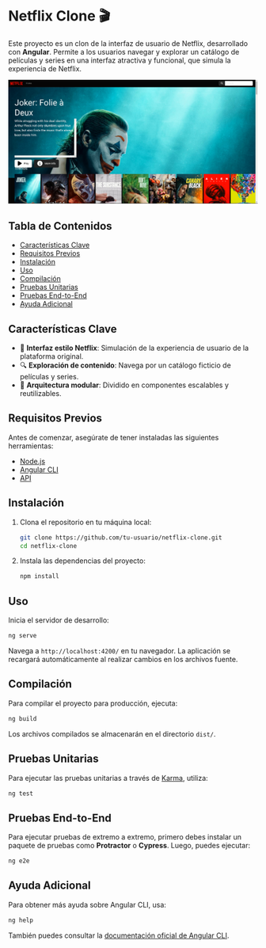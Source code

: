 
# Netflix Clone 🎬

Este proyecto es un clon de la interfaz de usuario de Netflix, desarrollado con **Angular**. Permite a los usuarios navegar y explorar un catálogo de películas y series en una interfaz atractiva y funcional, que simula la experiencia de Netflix.

![Captura de pantalla del clon de Netflix](nexflix.png) <!-- Asegúrate de reemplazar esta ruta con la correcta -->

## Tabla de Contenidos
- [Características Clave](#características-clave)
- [Requisitos Previos](#requisitos-previos)
- [Instalación](#instalación)
- [Uso](#uso)
- [Compilación](#compilación)
- [Pruebas Unitarias](#pruebas-unitarias)
- [Pruebas End-to-End](#pruebas-end-to-end)
- [Ayuda Adicional](#ayuda-adicional)

## Características Clave
- 🎥 **Interfaz estilo Netflix**: Simulación de la experiencia de usuario de la plataforma original.
- 🔍 **Exploración de contenido**: Navega por un catálogo ficticio de películas y series.
- 🚀 **Arquitectura modular**: Dividido en componentes escalables y reutilizables.

## Requisitos Previos
Antes de comenzar, asegúrate de tener instaladas las siguientes herramientas:
- [Node.js](https://nodejs.org/)
- [Angular CLI](https://angular.io/cli)
- [API](https://www.themoviedb.org/)

## Instalación
1. Clona el repositorio en tu máquina local:
   ```bash
   git clone https://github.com/tu-usuario/netflix-clone.git
   cd netflix-clone
   ```

2. Instala las dependencias del proyecto:
   ```bash
   npm install
   ```

## Uso
Inicia el servidor de desarrollo:
```bash
ng serve
```
Navega a `http://localhost:4200/` en tu navegador. La aplicación se recargará automáticamente al realizar cambios en los archivos fuente.

## Compilación
Para compilar el proyecto para producción, ejecuta:
```bash
ng build
```
Los archivos compilados se almacenarán en el directorio `dist/`.

## Pruebas Unitarias
Para ejecutar las pruebas unitarias a través de [Karma](https://karma-runner.github.io), utiliza:
```bash
ng test
```

## Pruebas End-to-End
Para ejecutar pruebas de extremo a extremo, primero debes instalar un paquete de pruebas como **Protractor** o **Cypress**. Luego, puedes ejecutar:
```bash
ng e2e
```

## Ayuda Adicional
Para obtener más ayuda sobre Angular CLI, usa:
```bash
ng help
```
También puedes consultar la [documentación oficial de Angular CLI](https://angular.io/cli).

